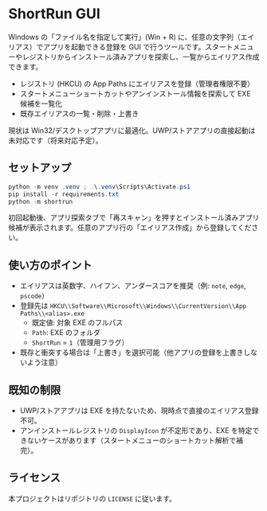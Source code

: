 # ShortRun GUI

Windows の「ファイル名を指定して実行」(Win + R) に、任意の文字列（エイリアス）でアプリを起動できる登録を GUI で行うツールです。スタートメニューやレジストリからインストール済みアプリを探索し、一覧からエイリアス作成できます。

- レジストリ (HKCU) の App Paths にエイリアスを登録（管理者権限不要）
- スタートメニューショートカットやアンインストール情報を探索して EXE 候補を一覧化
- 既存エイリアスの一覧・削除・上書き

現状は Win32/デスクトップアプリに最適化。UWP/ストアアプリの直接起動は未対応です（将来対応予定）。

## セットアップ

```powershell
python -m venv .venv ; .\.venv\Scripts\Activate.ps1
pip install -r requirements.txt
python -m shortrun
```

初回起動後、アプリ探索タブで「再スキャン」を押すとインストール済みアプリ候補が表示されます。任意のアプリ行の「エイリアス作成」から登録してください。

## 使い方のポイント
- エイリアスは英数字、ハイフン、アンダースコアを推奨（例: `note`, `edge`, `pscode`）
- 登録先は `HKCU\\Software\\Microsoft\\Windows\\CurrentVersion\\App Paths\\<alias>.exe`
  - 既定値: 対象 EXE のフルパス
  - `Path`: EXE のフォルダ
  - `ShortRun` = `1`（管理用フラグ）
- 既存と衝突する場合は「上書き」を選択可能（他アプリの登録を上書きしないよう注意）

## 既知の制限
- UWP/ストアアプリは EXE を持たないため、現時点で直接のエイリアス登録不可。
- アンインストールレジストリの `DisplayIcon` が不定形であり、EXE を特定できないケースがあります（スタートメニューのショートカット解析で補完）。

## ライセンス
本プロジェクトはリポジトリの `LICENSE` に従います。
